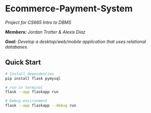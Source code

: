 # Ecommerce-Payment-System
_Project for CS665 Intro to DBMS_

_**Members:** Jordan Trotter & Alexis Diaz_

_**Goal:** Develop a desktop/web/mobile application that uses relational databases._

## Quick Start
```bash
# Install dependencies
pip install flask pymysql

# run in terminal
flask --app flaskapp run

# Debug environment
flask --app flaskapp --debug run 
```
